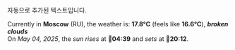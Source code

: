 
자동으로 추가된 텍스트입니다.

<!--START_SECTION:weather:moscow-->
Currently in **Moscow** (RU), the weather is: **17.8°C** (feels like **16.6°C**), ***broken clouds***<br/>
On *May 04, 2025*, the *sun rises* at 🌅**04:39** and *sets* at 🌇**20:12**.
<!--END_SECTION:weather-->
